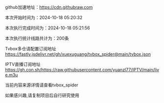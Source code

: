 
    
github加速地址：https://cdn.githubraw.com
    
本次开始时间为：2024-10-18 05:20:32

本次执行完成时间为：2024-10-18 05:21:56

本次执行统计线路共计为：200条

Tvbox多仓请配置订阅地址 https://fastly.jsdelivr.net/gh/xuexuguang/tvbox_spider@main/tvbox.json

IPTV直播订阅地址 https://gh.con.sh/https://raw.githubusercontent.com/yuanzl77/IPTV/main/live.m3u

当前内容来源详情请查看tvbox_spider

如果感兴趣,请复制项目后自行研究使用
